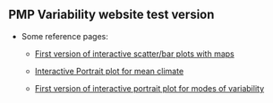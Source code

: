 ## PMP Variability website test version

- Some reference pages:

  - [First version of interactive scatter/bar plots with maps](https://oceanonly.llnl.gov/durack1/dump/170725_JiwooLee/variability_mode/scripts_v1.0/results_v1.2_bookmark/simple_viewer/home.html)
  
  - [Interactive Portrait plot for mean climate](https://oceanonly.llnl.gov/gleckler1/pptest/clickable_portrait_3.html)
 
  - [First version of interactive portrait plot for modes of variability](https://oceanonly.llnl.gov/doutriaux1/HTML/clickable_map.html)
